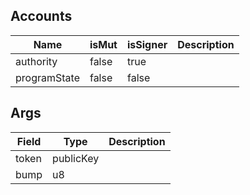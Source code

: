 

## Accounts
|Name|isMut|isSigner|Description|
|--|--|--|--|
| authority | false | true |  |
| programState | false | false |  |
## Args
|Field|Type|Description|
|--|--|--|
| token |  publicKey |  |
| bump |  u8 |  |
